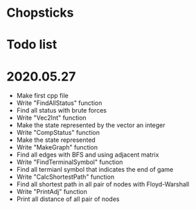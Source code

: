# Chopsticks
# Todo list

 
# 2020.05.27
- Make first cpp file
- Write "FindAllStatus" function
 - Find all status with brute forces
- Write "Vec2Int" function
 - Make the state represented by the vector an integer
- Write "CompStatus" function
 - Make the state represented 
- Write "MakeGraph" function
 - Find all edges with BFS and using adjacent matrix
- Write "FindTerminalSymbol" function
 - Find all termianl symbol that indicates the end of game
- Write "CalcShortestPath" function
 - Find all shortest path in all pair of nodes with Floyd-Warshall
- Write "PrintAdj" function
 - Print all distance of all pair of nodes
